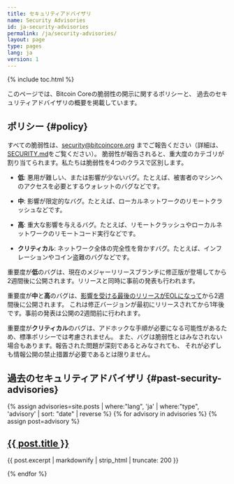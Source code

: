 ```yaml
---
title: セキュリティアドバイザリ
name: Security Advisories
id: ja-security-advisories
permalink: /ja/security-advisories/
layout: page
type: pages
lang: ja
version: 1
---
```

{% include toc.html %}

このページでは、Bitcoin Coreの脆弱性の開示に関するポリシーと、
過去のセキュリティアドバイザリの概要を掲載しています。

## ポリシー {#policy}

すべての脆弱性は、security@bitcoincore.org までご報告ください（詳細は、
[SECURITY.md](https://github.com/bitcoin/bitcoin/blob/master/SECURITY.md)をご覧ください）。
脆弱性が報告されると、重大度のカテゴリが割り当てられます。私たちは脆弱性を4つのクラスで区別します。

* **低**: 悪用が難しい、または影響が少ないバグ。たとえば、被害者のマシンへのアクセスを必要とするウォレットのバグなどです。

* **中**: 影響が限定的なバグ。たとえば、ローカルネットワークのリモートクラッシュなどです。

* **高**: 重大な影響を与えるバグ。たとえば、リモートクラッシュやローカルネットワークのリモートコード実行などです。

* **クリティカル**: ネットワーク全体の完全性を脅かすバグ。たとえば、インフレーションやコイン盗難のバグなどです。

重要度が**低**のバグは、現在のメジャーリリースブランチに修正版が登場してから2週間後に公開されます。リリースと同時に事前の発表も行われます。

重要度が**中**と**高**のバグは、[影響を受ける最後のリリースがEOLになって](/ja/lifecycle/)から2週間後に公開されます。
  これは修正バージョンが最初にリリースされてから1年後です。事前の発表は公開の2週間前に行われます。

重要度が**クリティカル**のバグは、アドホックな手順が必要になる可能性があるため、標準ポリシーでは考慮されません。
  また、バグは脆弱性とはみなされない場合もあります。報告された問題が深刻であるとみなされても、
  それが必ずしも情報公開の禁止措置が必要であるとは限りません。

## 過去のセキュリティアドバイザリ {#past-security-advisories}

{% assign advisories=site.posts | where:"lang", 'ja' | where:"type", 'advisory' | sort: "date" | reverse %}
{% for advisory in advisories %}
{% assign post=advisory %}
  <article>
    <h2><a href="{{ post.url }}" title="{{ post.title | xml_escape }}">{{ post.title }}</a></h2>
    <p>{{ post.excerpt | markdownify | strip_html | truncate: 200 }}</p>
  </article>
{% endfor %}
